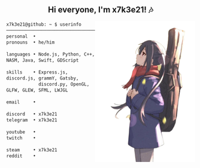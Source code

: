 
<div align="center">
    <h2>Hi everyone, I'm x7k3e21! 🎶</h2>
</div>

<img src="./assets/character.png" height="377px" align="right">

```
x7k3e21@github: ~ $ userinfo
─────────────────────────────────────────────────────────────────────────────
personal  •
pronouns  • he/him 

languages • Node.js, Python, C++, NASM, Java, Swift, GDScript

skills    • Express.js, discord.js, grammY, Gatsby, 
            discord.py, OpenGL, GLFW, GLEW, SFML, LWJGL

email     • 

discord   • x7k3e21
telegram  • x7k3e21

youtube   •
twitch    •

steam     • x7k3e21
reddit    •
```
